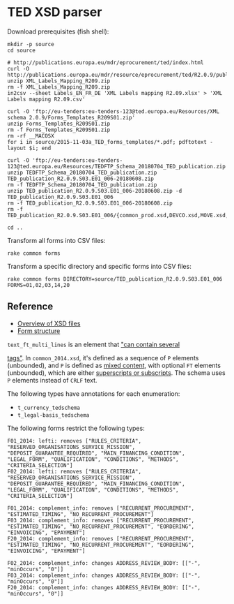 # TED XSD parser

Download prerequisites (fish shell):

    mkdir -p source
    cd source

    # http://publications.europa.eu/mdr/eprocurement/ted/index.html
    curl -O http://publications.europa.eu/mdr/resource/eprocurement/ted/R2.0.9/publication/XML_Labels_Mapping_R209.zip
    unzip XML_Labels_Mapping_R209.zip
    rm -f XML_Labels_Mapping_R209.zip
    in2csv --sheet Labels_EN_FR_DE 'XML Labels mapping R2.09.xlsx' > 'XML Labels mapping R2.09.csv'

    curl -O 'ftp://eu-tenders:eu-tenders-123@ted.europa.eu/Resources/XML schema 2.0.9/Forms_Templates_R209S01.zip'
    unzip Forms_Templates_R209S01.zip
    rm -f Forms_Templates_R209S01.zip
    rm -rf __MACOSX
    for i in source/2015-11-03a_TED_forms_templates/*.pdf; pdftotext -layout $i; end

    curl -O 'ftp://eu-tenders:eu-tenders-123@ted.europa.eu/Resources/TEDFTP_Schema_20180704_TED_publication.zip'
    unzip TEDFTP_Schema_20180704_TED_publication.zip TED_publication_R2.0.9.S03.E01_006-20180608.zip
    rm -f TEDFTP_Schema_20180704_TED_publication.zip
    unzip TED_publication_R2.0.9.S03.E01_006-20180608.zip -d TED_publication_R2.0.9.S03.E01_006
    rm -f TED_publication_R2.0.9.S03.E01_006-20180608.zip
    rm -f TED_publication_R2.0.9.S03.E01_006/{common_prod.xsd,DEVCO.xsd,MOVE.xsd,TED_EXPORT.xsd,xlink.xsd}

    cd ..

Transform all forms into CSV files:

    rake common forms

Transform a specific directory and specific forms into CSV files:

    rake common forms DIRECTORY=source/TED_publication_R2.0.9.S03.E01_006 FORMS=01,02,03,14,20

## Reference

* [Overview of XSD files](https://webgate.ec.europa.eu/fpfis/wikis/pages/viewpage.action?spaceKey=TEDeSender&title=XML+Schema+2.0.9#XMLSchema2.0.9-2.1.Overview)
* [Form structure](https://webgate.ec.europa.eu/fpfis/wikis/pages/viewpage.action?spaceKey=TEDeSender&title=XML+Schema+2.0.9#XMLSchema2.0.9-2.2.Formstructure)

`text_ft_multi_lines` is an element that ["can contain several <P> tags"](https://webgate.ec.europa.eu/fpfis/wikis/pages/viewpage.action?spaceKey=TEDeSender&title=XML+Schema+2.0.9#XMLSchema2.0.9-2.5.Textfieldsizelimitation). In `common_2014.xsd`, it's defined as a sequence of `P` elements (unbounded), and `P` is defined as [mixed content](https://www.w3.org/TR/xmlschema-0/#mixedContent), with optional `FT` elements (unbounded), which are either [superscripts or subscripts](http://simap.ted.europa.eu/documents/10184/45895/esenders_faq_en.pdf/14f88d13-7d5d-4f8f-b6a0-9bcbe7aa9351#page=16). The schema uses `P` elements instead of `CRLF` text.

The following types have annotations for each enumeration:

* `t_currency_tedschema`
* `t_legal-basis_tedschema`

The following forms restrict the following types:

    F01_2014: lefti: removes ["RULES_CRITERIA", "RESERVED_ORGANISATIONS_SERVICE_MISSION", "DEPOSIT_GUARANTEE_REQUIRED", "MAIN_FINANCING_CONDITION", "LEGAL_FORM", "QUALIFICATION", "CONDITIONS", "METHODS", "CRITERIA_SELECTION"]
    F02_2014: lefti: removes ["RULES_CRITERIA", "RESERVED_ORGANISATIONS_SERVICE_MISSION", "DEPOSIT_GUARANTEE_REQUIRED", "MAIN_FINANCING_CONDITION", "LEGAL_FORM", "QUALIFICATION", "CONDITIONS", "METHODS", "CRITERIA_SELECTION"]

    F01_2014: complement_info: removes ["RECURRENT_PROCUREMENT", "ESTIMATED_TIMING", "NO_RECURRENT_PROCUREMENT"]
    F03_2014: complement_info: removes ["RECURRENT_PROCUREMENT", "ESTIMATED_TIMING", "NO_RECURRENT_PROCUREMENT", "EORDERING", "EINVOICING", "EPAYMENT"]
    F20_2014: complement_info: removes ["RECURRENT_PROCUREMENT", "ESTIMATED_TIMING", "NO_RECURRENT_PROCUREMENT", "EORDERING", "EINVOICING", "EPAYMENT"]

    F02_2014: complement_info: changes ADDRESS_REVIEW_BODY: [["-", "minOccurs", "0"]]
    F03_2014: complement_info: changes ADDRESS_REVIEW_BODY: [["-", "minOccurs", "0"]]
    F20_2014: complement_info: changes ADDRESS_REVIEW_BODY: [["-", "minOccurs", "0"]]
